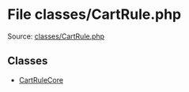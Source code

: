 File classes/CartRule.php
=========

Source: [classes/CartRule.php](https://github.com/PrestaShop/PrestaShop/blob/1.5.0.3/classes/CartRule.php)


Classes
-------

* [CartRuleCore](class.CartRuleCore.md)


